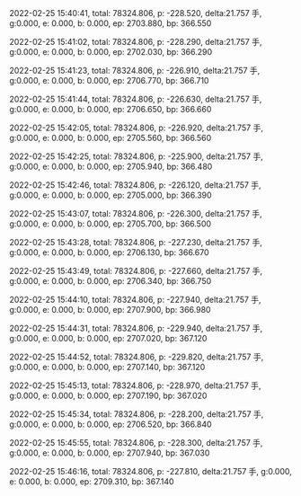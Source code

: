 2022-02-25 15:40:41, total: 78324.806, p: -228.520, delta:21.757 手, g:0.000, e: 0.000, b: 0.000, ep: 2703.880, bp: 366.550

2022-02-25 15:41:02, total: 78324.806, p: -228.290, delta:21.757 手, g:0.000, e: 0.000, b: 0.000, ep: 2702.030, bp: 366.290

2022-02-25 15:41:23, total: 78324.806, p: -226.910, delta:21.757 手, g:0.000, e: 0.000, b: 0.000, ep: 2706.770, bp: 366.710

2022-02-25 15:41:44, total: 78324.806, p: -226.630, delta:21.757 手, g:0.000, e: 0.000, b: 0.000, ep: 2706.650, bp: 366.660

2022-02-25 15:42:05, total: 78324.806, p: -226.920, delta:21.757 手, g:0.000, e: 0.000, b: 0.000, ep: 2705.560, bp: 366.560

2022-02-25 15:42:25, total: 78324.806, p: -225.900, delta:21.757 手, g:0.000, e: 0.000, b: 0.000, ep: 2705.940, bp: 366.480

2022-02-25 15:42:46, total: 78324.806, p: -226.120, delta:21.757 手, g:0.000, e: 0.000, b: 0.000, ep: 2705.000, bp: 366.390

2022-02-25 15:43:07, total: 78324.806, p: -226.300, delta:21.757 手, g:0.000, e: 0.000, b: 0.000, ep: 2705.700, bp: 366.500

2022-02-25 15:43:28, total: 78324.806, p: -227.230, delta:21.757 手, g:0.000, e: 0.000, b: 0.000, ep: 2706.130, bp: 366.670

2022-02-25 15:43:49, total: 78324.806, p: -227.660, delta:21.757 手, g:0.000, e: 0.000, b: 0.000, ep: 2706.340, bp: 366.750

2022-02-25 15:44:10, total: 78324.806, p: -227.940, delta:21.757 手, g:0.000, e: 0.000, b: 0.000, ep: 2707.900, bp: 366.980

2022-02-25 15:44:31, total: 78324.806, p: -229.940, delta:21.757 手, g:0.000, e: 0.000, b: 0.000, ep: 2707.020, bp: 367.120

2022-02-25 15:44:52, total: 78324.806, p: -229.820, delta:21.757 手, g:0.000, e: 0.000, b: 0.000, ep: 2707.140, bp: 367.120

2022-02-25 15:45:13, total: 78324.806, p: -228.970, delta:21.757 手, g:0.000, e: 0.000, b: 0.000, ep: 2707.190, bp: 367.020

2022-02-25 15:45:34, total: 78324.806, p: -228.200, delta:21.757 手, g:0.000, e: 0.000, b: 0.000, ep: 2706.520, bp: 366.840

2022-02-25 15:45:55, total: 78324.806, p: -228.300, delta:21.757 手, g:0.000, e: 0.000, b: 0.000, ep: 2707.940, bp: 367.030

2022-02-25 15:46:16, total: 78324.806, p: -227.810, delta:21.757 手, g:0.000, e: 0.000, b: 0.000, ep: 2709.310, bp: 367.140